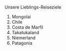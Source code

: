 Unsere Lieblings-Reiseziele

1. Mongolai
2. Chile
3. Costa de Marfil
4. Takatukaland
5. Niemerland
6. Patagonia